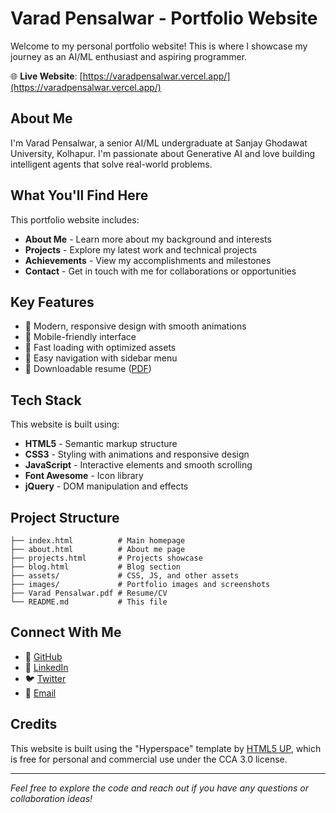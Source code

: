 # Varad Pensalwar - Portfolio Website

Welcome to my personal portfolio website! This is where I showcase my journey as an AI/ML enthusiast and aspiring programmer.

🌐 **Live Website**: [https://varadpensalwar.vercel.app/](https://varadpensalwar.vercel.app/)

## About Me

I'm Varad Pensalwar, a senior AI/ML undergraduate at Sanjay Ghodawat University, Kolhapur. I'm passionate about Generative AI and love building intelligent agents that solve real-world problems.

## What You'll Find Here

This portfolio website includes:

- **About Me** - Learn more about my background and interests
- **Projects** - Explore my latest work and technical projects
- **Achievements** - View my accomplishments and milestones
- **Contact** - Get in touch with me for collaborations or opportunities

## Key Features

- 🎨 Modern, responsive design with smooth animations
- 📱 Mobile-friendly interface
- 🚀 Fast loading with optimized assets
- 🎯 Easy navigation with sidebar menu
- 📄 Downloadable resume ([PDF](Varad%20Pensalwar.pdf))

## Tech Stack

This website is built using:

- **HTML5** - Semantic markup structure
- **CSS3** - Styling with animations and responsive design
- **JavaScript** - Interactive elements and smooth scrolling
- **Font Awesome** - Icon library
- **jQuery** - DOM manipulation and effects

## Project Structure

```
├── index.html          # Main homepage
├── about.html          # About me page
├── projects.html       # Projects showcase
├── blog.html           # Blog section
├── assets/             # CSS, JS, and other assets
├── images/             # Portfolio images and screenshots
├── Varad Pensalwar.pdf # Resume/CV
└── README.md           # This file
```

## Connect With Me

- 🐙 [GitHub](https://github.com/Varadpensalwar)
- 💼 [LinkedIn](https://www.linkedin.com/in/varad-pensalwar/)
- 🐦 [Twitter](https://x.com/PensalwarVarad)
- 📧 [Email](mailto:varadpensalwar@gmail.com)

## Credits

This website is built using the "Hyperspace" template by [HTML5 UP](https://html5up.net), which is free for personal and commercial use under the CCA 3.0 license.

---

*Feel free to explore the code and reach out if you have any questions or collaboration ideas!*
